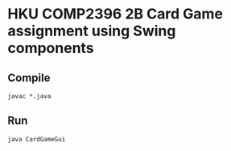 # HKU COMP2396 2B Card Game assignment using Swing components


## Compile
`javac *.java`


## Run
`java CardGameGui`